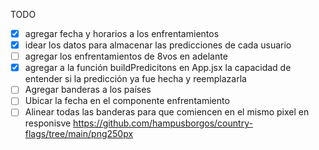 TODO

- [x] agregar fecha y horarios a los enfrentamientos
- [x] idear los datos para almacenar las predicciones de cada usuario
- [ ] agregar los enfrentamientos de 8vos en adelante
- [x] agregar a la función buildPredicitons en App.jsx la capacidad de entender si la predicción ya fue hecha y reemplazarla
- [ ] Agregar banderas a los países
- [ ] Ubicar la fecha en el componente enfrentamiento
- [ ] Alinear todas las banderas para que comiencen en el mismo pixel en responisve
      https://github.com/hampusborgos/country-flags/tree/main/png250px
